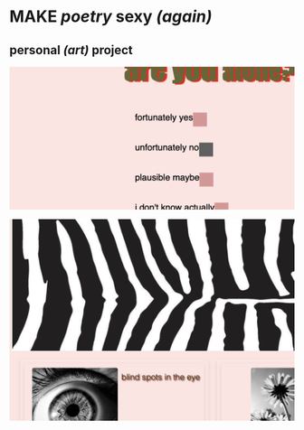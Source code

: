 # MAKE *poetry* sexy *(again)* </br>
## personal *(art)* project

![my_idea_screenshot.png](my_idea_screenshot.png)

![my_idea_screenshot2.png](my_idea_screenshot2.png)
